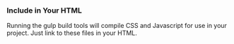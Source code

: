### Include in Your HTML
Running the gulp build tools will compile CSS and Javascript for use in your project. Just link to these files in your HTML.

<link rel="stylesheet" type="text/css" href="semantic/dist/semantic.min.css">
<script src="semantic/dist/semantic.min.js"></script>
